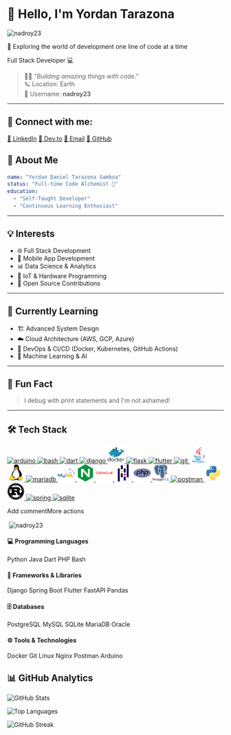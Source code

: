 
👋 Hello, I'm Yordan Tarazona
=============================

![nadroy23](https://komarev.com/ghpvc/?username=nadroy23&label=Profile%20views&color=0e75b6&style=plastic)

🚀 Exploring the world of development one line of code at a time

Full Stack Developer 💻


> 👨‍💻 _"Building amazing things with code."_  
> 🪐 Location: Earth  
> 📛 Username: **nadroy23**

---

🤝 Connect with me:
----------------

[💼 LinkedIn](https://linkedin.com/in/yordan-daniel-tarazona-gamboa) [📝 Dev.to](https://dev.to/nadroy23) [📧 Email](mailto:nadroy.developer@gmail.com) [🐙 GitHub](https://github.com/nadroy23)


## 🌟 About Me
```yaml
name: "Yordan Daniel Tarazona Gamboa"
status: "Full-time Code Alchemist 🧪"
education:
  - "Self-Taught Developer"
  - "Continuous Learning Enthusiast"
```

---

## 💡 Interests
- 🌐 Full Stack Development  
- 📱 Mobile App Development  
- 📊 Data Science & Analytics  
- 🤖 IoT & Hardware Programming  
- 🤝 Open Source Contributions  

---

## 🚀 Currently Learning
- 🏗️ Advanced System Design  
- ☁️ Cloud Architecture (AWS, GCP, Azure)  
- 🔄 DevOps & CI/CD (Docker, Kubernetes, GitHub Actions)  
- 🤖 Machine Learning & AI  

---

## 🐛 Fun Fact
> I debug with print statements and I'm not ashamed!  

---


🛠️ Tech Stack
--------------


<p align="left"> <a href="https://www.arduino.cc/" target="_blank" rel="noreferrer"> <img src="https://cdn.worldvectorlogo.com/logos/arduino-1.svg" alt="arduino" width="40" height="40"/> </a> <a href="https://www.gnu.org/software/bash/" target="_blank" rel="noreferrer"> <img src="https://www.vectorlogo.zone/logos/gnu_bash/gnu_bash-icon.svg" alt="bash" width="40" height="40"/> </a> <a href="https://dart.dev" target="_blank" rel="noreferrer"> <img src="https://www.vectorlogo.zone/logos/dartlang/dartlang-icon.svg" alt="dart" width="40" height="40"/> </a> <a href="https://www.djangoproject.com/" target="_blank" rel="noreferrer"> <img src="https://cdn.worldvectorlogo.com/logos/django.svg" alt="django" width="40" height="40"/> </a> <a href="https://www.docker.com/" target="_blank" rel="noreferrer"> <img src="https://raw.githubusercontent.com/devicons/devicon/master/icons/docker/docker-original-wordmark.svg" alt="docker" width="40" height="40"/> </a> <a href="https://flask.palletsprojects.com/" target="_blank" rel="noreferrer"> <img src="https://www.vectorlogo.zone/logos/pocoo_flask/pocoo_flask-icon.svg" alt="flask" width="40" height="40"/> </a> <a href="https://flutter.dev" target="_blank" rel="noreferrer"> <img src="https://www.vectorlogo.zone/logos/flutterio/flutterio-icon.svg" alt="flutter" width="40" height="40"/> </a> <a href="https://git-scm.com/" target="_blank" rel="noreferrer"> <img src="https://www.vectorlogo.zone/logos/git-scm/git-scm-icon.svg" alt="git" width="40" height="40"/> </a> <a href="https://www.java.com" target="_blank" rel="noreferrer"> <img src="https://raw.githubusercontent.com/devicons/devicon/master/icons/java/java-original.svg" alt="java" width="40" height="40"/> </a> <a href="https://www.linux.org/" target="_blank" rel="noreferrer"> <img src="https://raw.githubusercontent.com/devicons/devicon/master/icons/linux/linux-original.svg" alt="linux" width="40" height="40"/> </a> <a href="https://mariadb.org/" target="_blank" rel="noreferrer"> <img src="https://www.vectorlogo.zone/logos/mariadb/mariadb-icon.svg" alt="mariadb" width="40" height="40"/> </a> <a href="https://www.mysql.com/" target="_blank" rel="noreferrer"> <img src="https://raw.githubusercontent.com/devicons/devicon/master/icons/mysql/mysql-original-wordmark.svg" alt="mysql" width="40" height="40"/> </a> <a href="https://www.nginx.com" target="_blank" rel="noreferrer"> <img src="https://raw.githubusercontent.com/devicons/devicon/master/icons/nginx/nginx-original.svg" alt="nginx" width="40" height="40"/> </a> <a href="https://www.oracle.com/" target="_blank" rel="noreferrer"> <img src="https://raw.githubusercontent.com/devicons/devicon/master/icons/oracle/oracle-original.svg" alt="oracle" width="40" height="40"/> </a> <a href="https://pandas.pydata.org/" target="_blank" rel="noreferrer"> <img src="https://raw.githubusercontent.com/devicons/devicon/2ae2a900d2f041da66e950e4d48052658d850630/icons/pandas/pandas-original.svg" alt="pandas" width="40" height="40"/> </a> <a href="https://www.php.net" target="_blank" rel="noreferrer"> <img src="https://raw.githubusercontent.com/devicons/devicon/master/icons/php/php-original.svg" alt="php" width="40" height="40"/> </a> <a href="https://www.postgresql.org" target="_blank" rel="noreferrer"> <img src="https://raw.githubusercontent.com/devicons/devicon/master/icons/postgresql/postgresql-original-wordmark.svg" alt="postgresql" width="40" height="40"/> </a> <a href="https://postman.com" target="_blank" rel="noreferrer"> <img src="https://www.vectorlogo.zone/logos/getpostman/getpostman-icon.svg" alt="postman" width="40" height="40"/> </a> <a href="https://www.python.org" target="_blank" rel="noreferrer"> <img src="https://raw.githubusercontent.com/devicons/devicon/master/icons/python/python-original.svg" alt="python" width="40" height="40"/> </a> <a href="https://www.rust-lang.org" target="_blank" rel="noreferrer"> <img src="https://raw.githubusercontent.com/devicons/devicon/master/icons/rust/rust-plain.svg" alt="rust" width="40" height="40"/> </a> <a href="https://spring.io/" target="_blank" rel="noreferrer"> <img src="https://www.vectorlogo.zone/logos/springio/springio-icon.svg" alt="spring" width="40" height="40"/> </a> <a href="https://www.sqlite.org/" target="_blank" rel="noreferrer"> <img src="https://www.vectorlogo.zone/logos/sqlite/sqlite-icon.svg" alt="sqlite" width="40" height="40"/> </a> </p>Add commentMore actions

<p>&nbsp;<img align="center" src="https://github-readme-stats.vercel.app/api?username=nadroy23&show_icons=true&theme=radical&locale=en" alt="nadroy23" /></p>

#### 💻 Programming Languages

Python Java Dart PHP Bash

#### 🚀 Frameworks & Libraries

Django Spring Boot Flutter FastAPI Pandas

#### 🗄️ Databases

PostgreSQL MySQL SQLite MariaDB Oracle

#### ⚙️ Tools & Technologies

Docker Git Linux Nginx Postman Arduino

📊 GitHub Analytics
-------------------

![GitHub Stats](https://github-readme-stats.vercel.app/api?username=nadroy23&show_icons=true&count_private=true&hide_border=true&title_color=58a6ff&icon_color=58a6ff&text_color=c9d1d9&bg_color=0d1117)

![Top Languages](https://github-readme-stats.vercel.app/api/top-langs/?username=nadroy23&layout=compact&hide_border=true&title_color=58a6ff&text_color=c9d1d9&bg_color=0d1117&langs_count=8)

![GitHub Streak](https://github-readme-streak-stats.herokuapp.com/?user=nadroy23&theme=github-dark-blue&hide_border=true&stroke=0000&background=0D1117&ring=58a6ff&fire=58a6ff&currStreakLabel=58a6ff)


